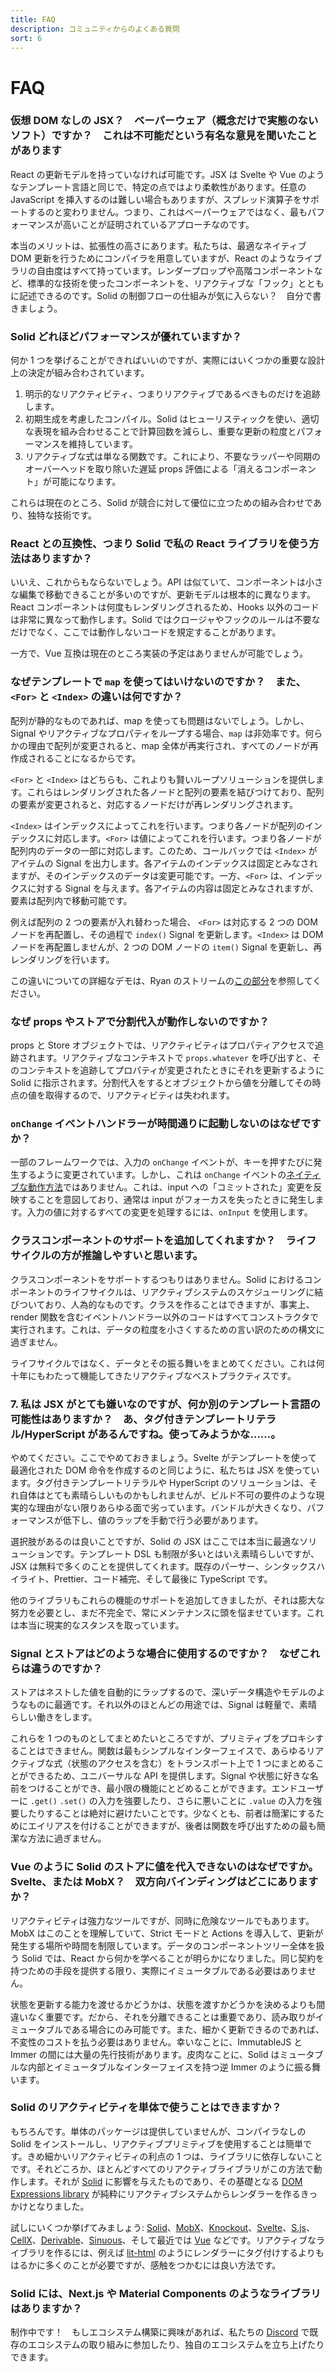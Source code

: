 ```yaml
---
title: FAQ
description: コミュニティからのよくある質問
sort: 6
---
```


# FAQ

### 仮想 DOM なしの JSX？　ベーパーウェア（概念だけで実態のないソフト）ですか？　これは不可能だという有名な意見を聞いたことがあります

React の更新モデルを持っていなければ可能です。JSX は Svelte や Vue のようなテンプレート言語と同じで、特定の点ではより柔軟性があります。任意の JavaScript を挿入するのは難しい場合もありますが、スプレッド演算子をサポートするのと変わりません。つまり、これはベーパーウェアではなく、最もパフォーマンスが高いことが証明されているアプローチなのです。

本当のメリットは、拡張性の高さにあります。私たちは、最適なネイティブ DOM 更新を行うためにコンパイラを用意していますが、React のようなライブラリの自由度はすべて持っています。レンダープロップや高階コンポーネントなど、標準的な技術を使ったコンポーネントを、リアクティブな「フック」とともに記述できるのです。Solid の制御フローの仕組みが気に入らない？　自分で書きましょう。

### Solid どれほどパフォーマンスが優れていますか？

何か 1 つを挙げることができればいいのですが、実際にはいくつかの重要な設計上の決定が組み合わされています。

1. 明示的なリアクティビティ、つまりリアクティブであるべきものだけを追跡します。
2. 初期生成を考慮したコンパイル。Solid はヒューリスティックを使い、適切な表現を組み合わせることで計算回数を減らし、重要な更新の粒度とパフォーマンスを維持しています。
3. リアクティブな式は単なる関数です。これにより、不要なラッパーや同期のオーバーヘッドを取り除いた遅延 props 評価による「消えるコンポーネント」が可能になります。

これらは現在のところ、Solid が競合に対して優位に立つための組み合わせであり、独特な技術です。

### React との互換性、つまり Solid で私の React ライブラリを使う方法はありますか？

いいえ、これからもならないでしょう。API は似ていて、コンポーネントは小さな編集で移動できることが多いのですが、更新モデルは根本的に異なります。React コンポーネントは何度もレンダリングされるため、Hooks 以外のコードは非常に異なって動作します。Solid ではクロージャやフックのルールは不要なだけでなく、ここでは動作しないコードを規定することがあります。

一方で、Vue 互換は現在のところ実装の予定はありませんが可能でしょう。

### なぜテンプレートで `map` を使ってはいけないのですか？　また、`<For>` と `<Index>` の違いは何ですか？

配列が静的なものであれば、map を使っても問題はないでしょう。しかし、Signal やリアクティブなプロパティをループする場合、`map` は非効率です。何らかの理由で配列が変更されると、map 全体が再実行され、すべてのノードが再作成されることになるからです。

`<For>` と `<Index>` はどちらも、これよりも賢いループソリューションを提供します。これらはレンダリングされた各ノードと配列の要素を結びつけており、配列の要素が変更されると、対応するノードだけが再レンダリングされます。

`<Index>` はインデックスによってこれを行います。つまり各ノードが配列のインデックスに対応します。`<For>` は値によってこれを行います。つまり各ノードが配列内のデータの一部に対応します。このため、コールバックでは `<Index>` がアイテムの Signal を出力します。各アイテムのインデックスは固定とみなされますが、そのインデックスのデータは変更可能です。一方、`<For>` は、インデックスに対する Signal を与えます。各アイテムの内容は固定とみなされますが、要素は配列内で移動可能です。

例えば配列の 2 つの要素が入れ替わった場合、 `<For>` は対応する 2 つの DOM ノードを再配置し、その過程で `index()` Signal を更新します。`<Index>` は DOM ノードを再配置しませんが、2 つの DOM ノードの `item()` Signal を更新し、再レンダリングを行います。

この違いについての詳細なデモは、Ryan のストリームの[この部分](https://www.youtube.com/watch?v=YxroH_MXuhw&t=2164s)を参照してください。
### なぜ props やストアで分割代入が動作しないのですか？

props と Store オブジェクトでは、リアクティビティはプロパティアクセスで追跡されます。リアクティブなコンテキストで `props.whatever` を呼び出すと、そのコンテキストを追跡してプロパティが変更されたときにそれを更新するように Solid に指示されます。分割代入をするとオブジェクトから値を分離してその時点の値を取得するので、リアクティビティは失われます。

### `onChange` イベントハンドラーが時間通りに起動しないのはなぜですか？

一部のフレームワークでは、入力の `onChange` イベントが、キーを押すたびに発生するように変更されています。しかし、これは `onChange` イベントの[ネイティブな動作方法](https://developer.mozilla.org/ja/docs/Web/API/GlobalEventHandlers/onchange)ではありません。これは、input への「コミットされた」変更を反映することを意図しており、通常は input がフォーカスを失ったときに発生します。入力の値に対するすべての変更を処理するには、`onInput` を使用します。

### クラスコンポーネントのサポートを追加してくれますか？　ライフサイクルの方が推論しやすいと思います。

クラスコンポーネントをサポートするつもりはありません。Solid におけるコンポーネントのライフサイクルは、リアクティブシステムのスケジューリングに結びついており、人為的なものです。クラスを作ることはできますが、事実上、render 関数を含むイベントハンドラー以外のコードはすべてコンストラクタで実行されます。これは、データの粒度を小さくするための言い訳のための構文に過ぎません。

ライフサイクルではなく、データとその振る舞いをまとめてください。これは何十年にもわたって機能してきたリアクティブなベストプラクティスです。

### 7. 私は JSX がとても嫌いなのですが、何か別のテンプレート言語の可能性はありますか？　あ、タグ付きテンプレートリテラル/HyperScript があるんですね。使ってみようかな……。

やめてください。ここでやめておきましょう。Svelte がテンプレートを使って最適化された DOM 命令を作成するのと同じように、私たちは JSX を使っています。タグ付きテンプレートリテラルや HyperScript のソリューションは、それ自体はとても素晴らしいものかもしれませんが、ビルド不可の要件のような現実的な理由がない限りあらゆる面で劣っています。バンドルが大きくなり、パフォーマンスが低下し、値のラップを手動で行う必要があります。

選択肢があるのは良いことですが、Solid の JSX はここでは本当に最適なソリューションです。テンプレート DSL も制限が多いとはいえ素晴らしいですが、JSX は無料で多くのことを提供してくれます。既存のパーサー、シンタックスハイライト、Prettier、コード補完、そして最後に TypeScript です。

他のライブラリもこれらの機能のサポートを追加してきましたが、それは膨大な努力を必要とし、まだ不完全で、常にメンテナンスに頭を悩ませています。これは本当に現実的なスタンスを取っています。

### Signal とストアはどのような場合に使用するのですか？　なぜこれらは違うのですか？

ストアはネストした値を自動的にラップするので、深いデータ構造やモデルのようなものに最適です。それ以外のほとんどの用途では、Signal は軽量で、素晴らしい働きをします。

これらを 1 つのものとしてまとめたいところですが、プリミティブをプロキシすることはできません。関数は最もシンプルなインターフェイスで、あらゆるリアクティブな式（状態のアクセスを含む）をトランスポート上で 1 つにまとめることができるため、ユニバーサルな API を提供します。Signal や状態に好きな名前をつけることができ、最小限の機能にとどめることができます。エンドユーザーに `.get()` `.set()` の入力を強要したり、さらに悪いことに `.value` の入力を強要したりすることは絶対に避けたいことです。少なくとも、前者は簡潔にするためにエイリアスを付けることができますが、後者は関数を呼び出すための最も簡潔な方法に過ぎません。

### Vue のように Solid のストアに値を代入できないのはなぜですか。 Svelte、または MobX？　双方向バインディングはどこにありますか？

リアクティビティは強力なツールですが、同時に危険なツールでもあります。MobX はこのことを理解していて、Strict モードと Actions を導入して、更新が発生する場所や時間を制限しています。データのコンポーネントツリー全体を扱う Solid では、React から何かを学べることが明らかになりました。同じ契約を持つための手段を提供する限り、実際にイミュータブルである必要はありません。

状態を更新する能力を渡せるかどうかは、状態を渡すかどうかを決めるよりも間違いなく重要です。だから、それを分離できることは重要であり、読み取りがイミュータブルである場合にのみ可能です。また、細かく更新できるのであれば、不変性のコストを払う必要はありません。幸いなことに、ImmutableJS と Immer の間には大量の先行技術があります。皮肉なことに、Solid はミュータブルな内部とイミュータブルなインターフェイスを持つ逆 Immer のように振る舞います。

### Solid のリアクティビティを単体で使うことはできますか？

もちろんです。単体のパッケージは提供していませんが、コンパイラなしの Solid をインストールし、リアクティブプリミティブを使用することは簡単です。きめ細かいリアクティビティの利点の 1 つは、ライブラリに依存しないことです。それどころか、ほとんどすべてのリアクティブライブラリがこの方法で動作します。それが [Solid](https://github.com/solidjs/solid) に影響を与えたものであり、その基礎となる [DOM Expressions library](https://github.com/ryansolid/dom-expressions) が純粋にリアクティブシステムからレンダラーを作るきっかけとなりました。

試しにいくつか挙げてみましょう: [Solid](https://github.com/solidjs/solid)、[MobX](https://github.com/mobxjs/mobx)、[Knockout](https://github.com/knockout/knockout)、[Svelte](https://github.com/sveltejs/svelte)、[S.js](https://github.com/adamhaile/S)、[CellX](https://github.com/Riim/cellx)、[Derivable](https://github.com/ds300/derivablejs)、[Sinuous](https://github.com/luwes/sinuous)、そして最近では [Vue](https://github.com/vuejs/vue) などです。リアクティブなライブラリを作るには、例えば [lit-html](https://github.com/Polymer/lit-html) のようにレンダラーにタグ付けするよりもはるかに多くのことが必要ですが、感触をつかむには良い方法です。

### Solid には、Next.js や Material Components のようなライブラリはありますか？

制作中です！　もしエコシステム構築に興味があれば、私たちの [Discord](https://discord.com/invite/solidjs) で既存のエコシステムの取り組みに参加したり、独自のエコシステムを立ち上げたりできます。
